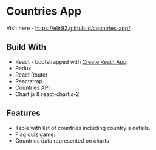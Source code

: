 # Countries App

Visit here - https://elir92.github.io/countries-app/


## Build With
* React - bootstrapped with [Create React App](https://github.com/facebookincubator/create-react-app).
* Redux
* React Router
* Reactstrap 
* Countries API
* Chart js & react-chartjs-2




## Features

* Table with list of countries including country's details.
* Flag quiz game.
* Countries data represented on charts

